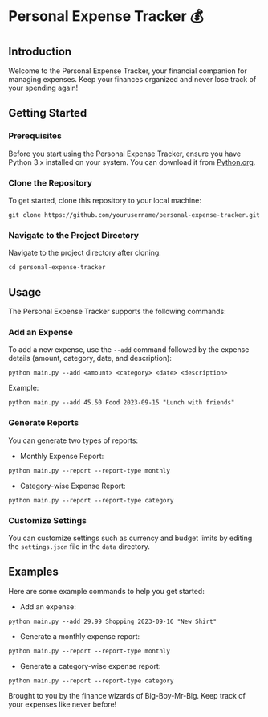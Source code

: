 # Personal Expense Tracker 💰

## Introduction
Welcome to the Personal Expense Tracker, your financial companion for managing expenses. Keep your finances organized and never lose track of your spending again!

## Getting Started

### Prerequisites
Before you start using the Personal Expense Tracker, ensure you have Python 3.x installed on your system. You can download it from [Python.org](https://www.python.org/downloads/).

### Clone the Repository
To get started, clone this repository to your local machine:

```shell
git clone https://github.com/yourusername/personal-expense-tracker.git
```

### Navigate to the Project Directory
Navigate to the project directory after cloning:

```shell
cd personal-expense-tracker
```

## Usage

The Personal Expense Tracker supports the following commands:

### Add an Expense

To add a new expense, use the `--add` command followed by the expense details (amount, category, date, and description):

```shell
python main.py --add <amount> <category> <date> <description>
```

Example:

```shell
python main.py --add 45.50 Food 2023-09-15 "Lunch with friends"
```

### Generate Reports

You can generate two types of reports:

- Monthly Expense Report:

```shell
python main.py --report --report-type monthly
```

- Category-wise Expense Report:

```shell
python main.py --report --report-type category
```

### Customize Settings

You can customize settings such as currency and budget limits by editing the `settings.json` file in the `data` directory.

## Examples

Here are some example commands to help you get started:

- Add an expense:

```shell
python main.py --add 29.99 Shopping 2023-09-16 "New Shirt"
```

- Generate a monthly expense report:

```shell
python main.py --report --report-type monthly
```

- Generate a category-wise expense report:

```shell
python main.py --report --report-type category
```

Brought to you by the finance wizards of Big-Boy-Mr-Big. Keep track of your expenses like never before!
```

